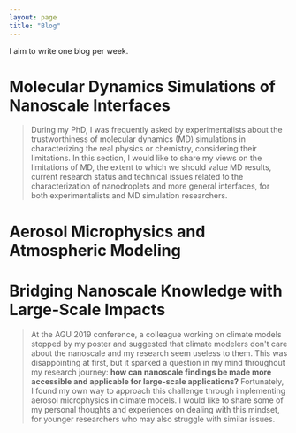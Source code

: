 ```yaml
---
layout: page
title: "Blog"
---
```

I aim to write one blog per week.

# Molecular Dynamics Simulations of Nanoscale Interfaces
> During my PhD, I was frequently asked by experimentalists about the trustworthiness of molecular dynamics (MD) simulations in characterizing the real physics or chemistry, considering their limitations. In this section, I would like to share my views on the limitations of MD, the extent to which we should value MD results, current research status and technical issues related to the characterization of nanodroplets and more general interfaces, for both experimentalists and MD simulation researchers.

# Aerosol Microphysics and Atmospheric Modeling


# Bridging Nanoscale Knowledge with Large-Scale Impacts
> At the AGU 2019 conference, a colleague working on climate models stopped by my poster and suggested that climate modelers don't care about the nanoscale and my research seem useless to them. This was disappointing at first, but it sparked a question in my mind throughout my research journey: **how can nanoscale findings be made more accessible and applicable for large-scale applications?** Fortunately, I found my own way to approach this challenge through implementing aerosol microphysics in climate models. I would like to share some of my personal thoughts and experiences on dealing with this mindset, for younger researchers who may also struggle with similar issues.

